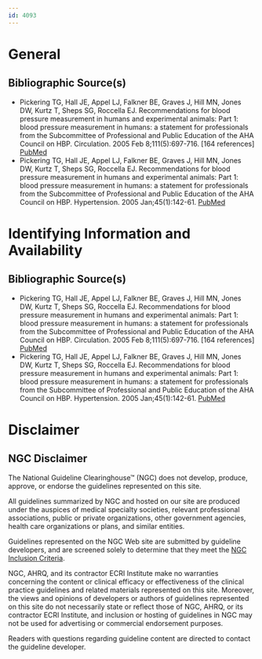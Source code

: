 ```yaml
---
id: 4093
---
```


# General

## Bibliographic Source(s)

- Pickering TG, Hall JE, Appel LJ, Falkner BE, Graves J, Hill MN, Jones DW, Kurtz T, Sheps SG, Roccella EJ. Recommendations for blood pressure measurement in humans and experimental animals: Part 1: blood pressure measurement in humans: a statement for professionals from the Subcommittee of Professional and Public Education of the AHA Council on HBP. Circulation. 2005 Feb 8;111(5):697-716. [164 references] [ PubMed ](http://www.ncbi.nlm.nih.gov/entrez/query.fcgi?cmd=Retrieve&db=pubmed&dopt=Abstract&list_uids=15699287)
- Pickering TG, Hall JE, Appel LJ, Falkner BE, Graves J, Hill MN, Jones DW, Kurtz T, Sheps SG, Roccella EJ. Recommendations for blood pressure measurement in humans and experimental animals: Part 1: blood pressure measurement in humans: a statement for professionals from the Subcommittee of Professional and Public Education of the AHA Council on HBP. Hypertension. 2005 Jan;45(1):142-61. [ PubMed ](http://www.ncbi.nlm.nih.gov/entrez/query.fcgi?cmd=Retrieve&db=pubmed&dopt=Abstract&list_uids=15611362)

# Identifying Information and Availability

## Bibliographic Source(s)

- Pickering TG, Hall JE, Appel LJ, Falkner BE, Graves J, Hill MN, Jones DW, Kurtz T, Sheps SG, Roccella EJ. Recommendations for blood pressure measurement in humans and experimental animals: Part 1: blood pressure measurement in humans: a statement for professionals from the Subcommittee of Professional and Public Education of the AHA Council on HBP. Circulation. 2005 Feb 8;111(5):697-716. [164 references] [ PubMed ](http://www.ncbi.nlm.nih.gov/entrez/query.fcgi?cmd=Retrieve&db=pubmed&dopt=Abstract&list_uids=15699287)
- Pickering TG, Hall JE, Appel LJ, Falkner BE, Graves J, Hill MN, Jones DW, Kurtz T, Sheps SG, Roccella EJ. Recommendations for blood pressure measurement in humans and experimental animals: Part 1: blood pressure measurement in humans: a statement for professionals from the Subcommittee of Professional and Public Education of the AHA Council on HBP. Hypertension. 2005 Jan;45(1):142-61. [ PubMed ](http://www.ncbi.nlm.nih.gov/entrez/query.fcgi?cmd=Retrieve&db=pubmed&dopt=Abstract&list_uids=15611362)

# Disclaimer

## NGC Disclaimer

The National Guideline Clearinghouse™ (NGC) does not develop, produce, approve, or endorse the guidelines represented on this site.

All guidelines summarized by NGC and hosted on our site are produced under the auspices of medical specialty societies, relevant professional associations, public or private organizations, other government agencies, health care organizations or plans, and similar entities.

Guidelines represented on the NGC Web site are submitted by guideline developers, and are screened solely to determine that they meet the [NGC Inclusion Criteria](/help-and-about/summaries/inclusion-criteria).

NGC, AHRQ, and its contractor ECRI Institute make no warranties concerning the content or clinical efficacy or effectiveness of the clinical practice guidelines and related materials represented on this site. Moreover, the views and opinions of developers or authors of guidelines represented on this site do not necessarily state or reflect those of NGC, AHRQ, or its contractor ECRI Institute, and inclusion or hosting of guidelines in NGC may not be used for advertising or commercial endorsement purposes.

Readers with questions regarding guideline content are directed to contact the guideline developer.

